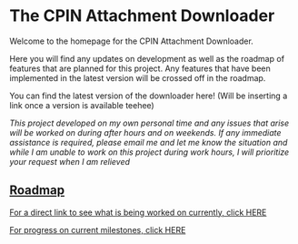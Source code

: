 # The CPIN Attachment Downloader

Welcome to the homepage for the CPIN Attachment Downloader.

Here you will find any updates on development as well as the roadmap of features that are planned for this project. Any features that have been implemented in the latest version will be crossed off in the roadmap.

You can find the latest version of the downloader here! (Will be inserting a link once a version is available teehee)

*This project developed on my own personal time and any issues that arise will be worked on during after hours and on weekends. If any immediate assistance is required, please email me and let me know the situation and while I am unable to work on this project during work hours, I will prioritize your request when I am relieved* 

## [Roadmap](https://github.com/CASTPurdyjo/CPIN-Attachment-Downloader---Public/wiki/Road-Map)

[For a direct link to see what is being worked on currently, click HERE](https://github.com/CASTPurdyjo/CAST-Attachment-Downloader---Public/projects/1)

[For progress on current milestones, click HERE](https://github.com/CASTPurdyjo/CAST-Attachment-Downloader---Public/milestones)
